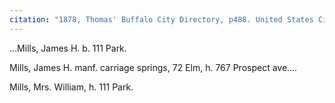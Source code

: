 ```yaml
---
citation: "1878, Thomas' Buffalo City Directory, p488. United States City and Business Directories, ca. 1749 - ca. 1990, database, familysearch.org."
---
```


…Mills, James H. b. 111 Park.

Mills, James H. manf. carriage springs, 72 Elm, h. 767 Prospect ave.…

Mills, Mrs. William, h. 111 Park.

